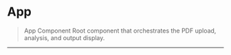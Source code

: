 # App

> App Component
> Root component that orchestrates the PDF upload, analysis, and output display.

---
